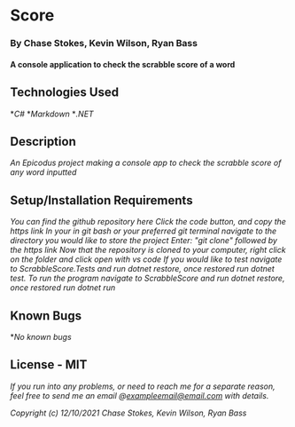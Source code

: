 #  Score

### By Chase Stokes, Kevin Wilson, Ryan Bass

#### A console application to check the scrabble score of a word

## Technologies Used

*_C#_
*_Markdown_
*_.NET_

## Description

_An Epicodus project making a console app to check the scrabble score of any word inputted_

## Setup/Installation Requirements

_You can find the github repository here_
_Click the code button, and copy the https link_
_In your in git bash or your preferred git terminal navigate to the directory you would like to store the project_
_Enter: "git clone" followed by the https link_
_Now that the repository is cloned to your computer, right click on the folder and click open with vs code_
_If you would like to test navigate to ScrabbleScore.Tests and run dotnet restore, once restored run dotnet test._
_To run the program navigate to ScrabbleScore and run dotnet restore, once restored run dotnet run_

## Known Bugs

*_No known bugs_

## License - MIT

_If you run into any problems, or need to reach me for a separate reason, feel free to send me an email @exampleemail@email.com with details._

_Copyright (c) 12/10/2021 Chase Stokes, Kevin Wilson, Ryan Bass_